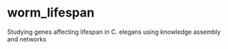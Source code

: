 # worm_lifespan
Studying genes affecting lifespan in C. elegans using knowledge assembly and networks
